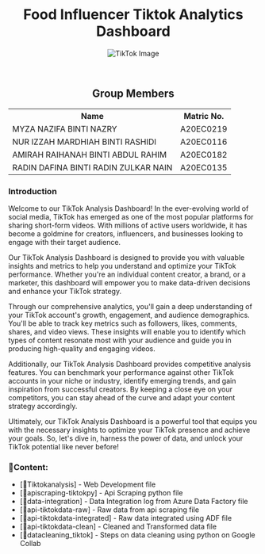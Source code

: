 <h1 align='center'> 
 Food Influencer Tiktok Analytics Dashboard
 </h1>

<div align="center">
  <img src="https://academy.fanpagekarma.com/wp-content/uploads/2021/07/TikTok-Blog-Header-1-768x432.png" alt="TikTok Image">
</div>

 <p align='justify'></strong>
</p>
<br>

<h2 align=center>Group Members</h2>
<table align=center>
  <tr>
    <th>Name</th>
    <th>Matric No.</th>
  </tr>
  <tr>
    <td>MYZA NAZIFA BINTI NAZRY</td>
    <td>A20EC0219</td>
  </tr>
  <tr>
    <td>NUR IZZAH MARDHIAH BINTI RASHIDI</td>
    <td>A20EC0116</td>
  </tr>
    <tr>
    <td>AMIRAH RAIHANAH BINTI ABDUL RAHIM</td>
    <td>A20EC0182</td>
  </tr>
    <tr>
    <td>RADIN DAFINA BINTI RADIN ZULKAR NAIN</td>
    <td>A20EC0135</td>
  </tr>
</table>
<h3>Introduction</h3>
Welcome to our TikTok Analysis Dashboard! In the ever-evolving world of social media, TikTok has emerged as one of the most popular platforms for sharing short-form videos. With millions of active users worldwide, it has become a goldmine for creators, influencers, and businesses looking to engage with their target audience.

Our TikTok Analysis Dashboard is designed to provide you with valuable insights and metrics to help you understand and optimize your TikTok performance. Whether you're an individual content creator, a brand, or a marketer, this dashboard will empower you to make data-driven decisions and enhance your TikTok strategy.

Through our comprehensive analytics, you'll gain a deep understanding of your TikTok account's growth, engagement, and audience demographics. You'll be able to track key metrics such as followers, likes, comments, shares, and video views. These insights will enable you to identify which types of content resonate most with your audience and guide you in producing high-quality and engaging videos.

Additionally, our TikTok Analysis Dashboard provides competitive analysis features. You can benchmark your performance against other TikTok accounts in your niche or industry, identify emerging trends, and gain inspiration from successful creators. By keeping a close eye on your competitors, you can stay ahead of the curve and adapt your content strategy accordingly.

Ultimately, our TikTok Analysis Dashboard is a powerful tool that equips you with the necessary insights to optimize your TikTok presence and achieve your goals. So, let's dive in, harness the power of data, and unlock your TikTok potential like never before!

### 📂Content:
* [📖Tiktokanalysis] - Web Development file
* [📖apiscraping-tiktokpy] - Api Scraping python file
* [📖data-integration] - Data Integration log from Azure Data Factory file
* [📖api-tiktokdata-raw] - Raw data from api scraping file
* [📖api-tiktokdata-integrated] - Raw data integrated using ADF file
* [📖api-tiktokdata-clean] - Cleaned and Transformed data file
* [📖datacleaning_tiktok] - Steps on data cleaning using python on Google Collab
